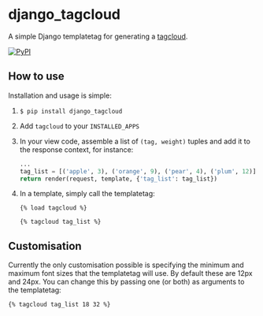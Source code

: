 # django_tagcloud

A simple Django templatetag for generating a [tagcloud](https://en.wikipedia.org/wiki/Tag_cloud).

[![PyPI](https://img.shields.io/pypi/v/django_tagcloud.svg)](https://pypi.python.org/pypi/django_tagcloud)

## How to use

Installation and usage is simple:

1. `$ pip install django_tagcloud`

2. Add `tagcloud` to your `INSTALLED_APPS`

3. In your view code, assemble a list of `(tag, weight)` tuples and add it to the response context, for instance:

   ```python
   ...
   tag_list = [('apple', 3), ('orange', 9), ('pear', 4), ('plum', 12)]
   return render(request, template, {'tag_list': tag_list})
   ```

4. In a template, simply call the templatetag:

   ```django
   {% load tagcloud %}

   {% tagcloud tag_list %}
   ```

## Customisation

Currently the only customisation possible is specifying the minimum and maximum
font sizes that the templatetag will use. By default these are 12px and 24px.
You can change this by passing one (or both) as arguments to the templatetag:

```django
{% tagcloud tag_list 18 32 %}
```
